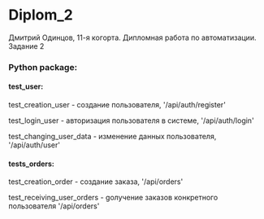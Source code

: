 # Diplom_2

Дмитрий Одинцов, 11-я когорта. Дипломная работа по автоматизации. Задание 2

### Python package:

#### test_user:

test_creation_user - создание пользователя, '/api/auth/register'

test_login_user - авторизация пользователя в системе, '/api/auth/login'

test_changing_user_data - изменение данных пользователя, '/api/auth/user' 

#### tests_orders:

test_creation_order - создание заказа, '/api/orders'

test_receiving_user_orders - gолучение заказов конкретного пользователя '/api/orders'
